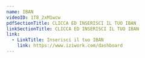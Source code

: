 ```yaml
---
name: IBAN
videoID: 1T8_2xM1wcw
pdfSectionTitle: CLICCA ED INSERISCI IL TUO IBAN
linkSectionTitle: CLICCA ED INSERISCI IL TUO IBAN
link:
  - LinkTitle: Inserisci il tuo IBAN
    link: https://www.iziwork.com/dashboard
---
```


